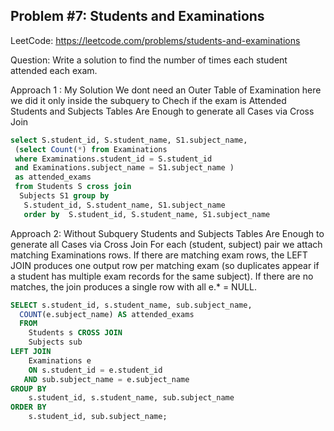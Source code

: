 ## Problem #7: Students and Examinations

LeetCode: https://leetcode.com/problems/students-and-examinations

Question: Write a solution to find the number of times each student attended each exam.

Approach 1 : My Solution
We dont need an Outer Table of Examination here
we did it only inside the subquery to Chech if the exam is Attended
Students and Subjects Tables Are Enough to generate all Cases via Cross Join
```sql
select S.student_id, S.student_name, S1.subject_name,
 (select Count(*) from Examinations 
 where Examinations.student_id = S.student_id 
 and Examinations.subject_name = S1.subject_name ) 
 as attended_exams 
 from Students S cross join 
  Subjects S1 group by
   S.student_id, S.student_name, S1.subject_name 
   order by  S.student_id, S.student_name, S1.subject_name
```

Approach 2: Without Subquery
Students and Subjects Tables Are Enough to generate all Cases via Cross Join
For each (student, subject) pair we attach matching Examinations rows.
If there are matching exam rows, the LEFT JOIN produces one output row per matching exam 
(so duplicates appear if a student has multiple exam records for the same subject).
If there are no matches, the join produces a single row with all e.* = NULL.
```sql
SELECT s.student_id, s.student_name, sub.subject_name, 
  COUNT(e.subject_name) AS attended_exams
  FROM 
    Students s CROSS JOIN 
    Subjects sub
LEFT JOIN 
    Examinations e
    ON s.student_id = e.student_id
   AND sub.subject_name = e.subject_name
GROUP BY 
    s.student_id, s.student_name, sub.subject_name
ORDER BY 
    s.student_id, sub.subject_name;
```